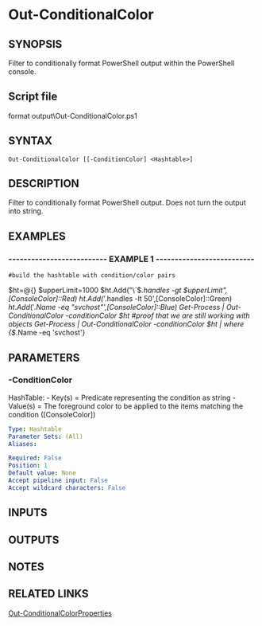 # Out-ConditionalColor

## SYNOPSIS
Filter to conditionally format PowerShell output within the PowerShell console.

## Script file
format output\Out-ConditionalColor.ps1

## SYNTAX

```
Out-ConditionalColor [[-ConditionColor] <Hashtable>]
```

## DESCRIPTION
Filter to conditionally format PowerShell output.
Does not turn the output into string.

## EXAMPLES

### -------------------------- EXAMPLE 1 --------------------------
```
#build the hashtable with condition/color pairs
```

$ht=@{}
      $upperLimit=1000
      $ht.Add("\`$_.handles -gt $upperLimit",\[ConsoleColor\]::Red)
      $ht.Add('$_.handles -lt 50',\[ConsoleColor\]::Green)
      $ht.Add('$_.Name -eq "svchost"',\[ConsoleColor\]::Blue)
      Get-Process | Out-ConditionalColor -conditionColor $ht
      #proof that we are still working with objects 
      Get-Process | Out-ConditionalColor -conditionColor $ht | where {$_.Name -eq 'svchost'}

## PARAMETERS

### -ConditionColor
HashTable:
          - Key(s) = Predicate representing the condition as string
          - Value(s) = The foreground color to be applied to the items matching the condition (\[ConsoleColor\])

```yaml
Type: Hashtable
Parameter Sets: (All)
Aliases: 

Required: False
Position: 1
Default value: None
Accept pipeline input: False
Accept wildcard characters: False
```

## INPUTS

## OUTPUTS

## NOTES

## RELATED LINKS

[Out-ConditionalColorProperties]()

